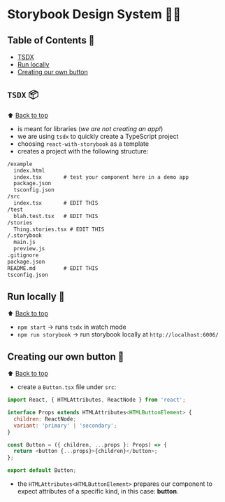# Storybook Design System 👩‍🎨

## Table of Contents 🌳

- [TSDX](#tsdx-)
- [Run locally](#run-locally-)
- [Creating our own button](#creating-our-own-button-)

## `TSDX` 📦

⬆️ [Back to top](#table-of-contents-)

- is meant for libraries (_we are not creating an app!_)
- we are using `tsdx` to quickly create a TypeScript project
- choosing `react-with-storybook` as a template
- creates a project with the following structure:

```txt
/example
  index.html
  index.tsx       # test your component here in a demo app
  package.json
  tsconfig.json
/src
  index.tsx       # EDIT THIS
/test
  blah.test.tsx   # EDIT THIS
/stories
  Thing.stories.tsx # EDIT THIS
/.storybook
  main.js
  preview.js
.gitignore
package.json
README.md         # EDIT THIS
tsconfig.json
```

## Run locally 💨

⬆️ [Back to top](#table-of-contents-)

- `npm start` -> runs `tsdx` in watch mode
- `npm run storybook` -> run storybook locally at `http://localhost:6006/`

## Creating our own button 🧩

⬆️ [Back to top](#table-of-contents-)

- create a `Button.tsx` file under `src`:

```javascript
import React, { HTMLAttributes, ReactNode } from 'react';

interface Props extends HTMLAttributes<HTMLButtonElement> {
  children: ReactNode;
  variant: 'primary' | 'secondary';
}

const Button = ({ children, ...props }: Props) => {
  return <button {...props}>{children}</button>;
};

export default Button;
```

- the `HTMLAttributes<HTMLButtonElement>` prepares our component to expect attributes of a specific kind, in this case: **button**.
